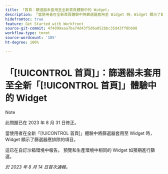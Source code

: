 ```yaml
---
title: 「首頁：篩選器未套用至全新首頁體驗中的 Widget」
description: 「當使用者在全新首頁體驗中將篩選器套用至 Widget 時，Widget 顯示了篩選器應排除的項目。」
hidefromtoc: true
feature: Get Started with Workfront
source-git-commit: 4f4099aaa7ba74d43f5d6a052bbc35d43ff0bb98
workflow-type: tm+mt
source-wordcount: '105'
ht-degree: 100%

---
```



# 「[!UICONTROL 首頁]」：篩選器未套用至全新「[!UICONTROL 首頁]」體驗中的 Widget

>[!NOTE]
>
>此問題已在 2023 年 8 月 31 日修正。

當使用者在全新「[!UICONTROL 首頁]」體驗中將篩選器套用至 Widget 時，Widget 顯示了篩選器應排除的項目。

這已在自訂沙箱環境中報告。 預覽和生產環境中相同的 Widget 如預期進行篩選。

_於 2023 年 8 月 14 日首次通報。_

